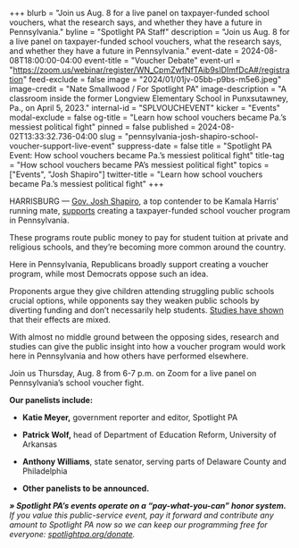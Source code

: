 +++
blurb = "Join us Aug. 8 for a live panel on taxpayer-funded school vouchers, what the research says, and whether they have a future in Pennsylvania."
byline = "Spotlight PA Staff"
description = "Join us Aug. 8 for a live panel on taxpayer-funded school vouchers, what the research says, and whether they have a future in Pennsylvania."
event-date = 2024-08-08T18:00:00-04:00
event-title = "Voucher Debate"
event-url = "https://zoom.us/webinar/register/WN_CpmZwfNfTAib9sIDImfDcA#/registration"
feed-exclude = false
image = "2024/01/01jv-05bb-p9bs-m5e6.jpeg"
image-credit = "Nate Smallwood / For Spotlight PA"
image-description = "A classroom inside the former Longview Elementary School in Punxsutawney, Pa., on April 5, 2023."
internal-id = "SPLVOUCHEVENT"
kicker = "Events"
modal-exclude = false
og-title = "Learn how school vouchers became Pa.’s messiest political fight"
pinned = false
published = 2024-08-02T13:33:32.736-04:00
slug = "pennsylvania-josh-shapiro-school-voucher-support-live-event"
suppress-date = false
title = "Spotlight PA Event: How school vouchers became Pa.’s messiest political fight"
title-tag = "How school vouchers became PA’s messiest political fight"
topics = ["Events", "Josh Shapiro"]
twitter-title = "Learn how school vouchers became Pa.’s messiest political fight"
+++

HARRISBURG — <a href="https://www.spotlightpa.org/topics/josh-shapiro/">Gov. Josh Shapiro</a>, a top contender to be Kamala Harris’ running mate, <a href="https://www.spotlightpa.org/news/2024/07/josh-shapiro-vice-president-school-choice-voucher/">supports</a> creating a taxpayer-funded school voucher program in Pennsylvania.

These programs route public money to pay for student tuition at private and religious schools, and they’re becoming more common around the country. <strong></strong>

Here in Pennsylvania, Republicans broadly support creating a voucher program, while most Democrats oppose such an idea.

Proponents argue they give children attending struggling public schools crucial options, while opponents say they weaken public schools by diverting funding and don’t necessarily help students. <a href="https://www.spotlightpa.org/news/2024/06/school-choice-voucher-public-pennsylvania-budget-conflict/">Studies have shown</a> that their effects are mixed.

With almost no middle ground between the opposing sides, research and studies can give the public insight into how a voucher program would work here in Pennsylvania and how others have performed elsewhere.

Join us Thursday, Aug. 8 from 6-7 p.m. on Zoom for a live panel on Pennsylvania’s school voucher fight.

<strong>Our panelists include:</strong>

- <strong>Katie Meyer,</strong> government reporter and editor, Spotlight PA

- <strong>Patrick Wolf,</strong> head of Department of Education Reform, University of Arkansas

- <strong>Anthony Williams</strong>, state senator, serving parts of Delaware County and Philadelphia

- <strong>Other panelists to be announced.</strong>

<strong><em>» Spotlight PA’s events operate on a “pay-what-you-can” honor system.</em></strong><em> If you value this public-service event, pay it forward and contribute any amount to Spotlight PA now so we can keep our programming free for everyone: </em><a href="http://spotlightpa.org/donate"><em>spotlightpa.org/donate</em></a><em>.</em>

